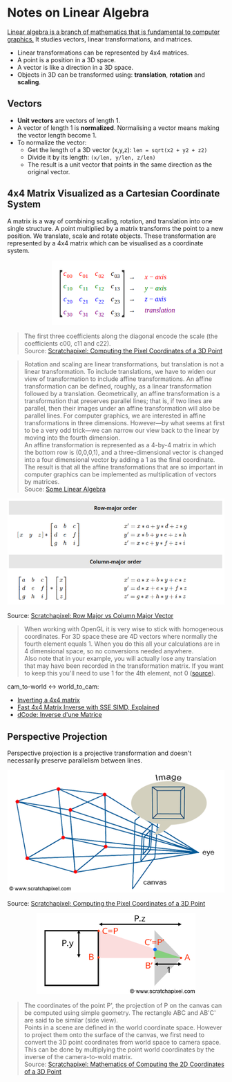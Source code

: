 # Notes on Linear Algebra

[Linear algebra is a branch of mathematics that is fundamental to computer graphics.](http://math.hws.edu/graphicsbook/c3/s5.html) It studies vectors, linear transformations, and matrices.

- Linear transformations can be represented by 4x4 matrices.
- A point is a position in a 3D space.
- A vector is like a direction in a 3D space.
- Objects in 3D can be transformed using: **translation**, **rotation** and **scaling**.

## Vectors

- **Unit vectors** are vectors of length 1.
- A vector of length 1 is **normalized**. Normalising a vector means making the vector length become 1.
- To normalize the vector:
  - Get the length of a 3D vector (x,y,z): `len = sqrt(x2 + y2 + z2)`
  - Divide it by its length: `(x/len, y/len, z/len)`
  - The result is a unit vector  that points in the same direction as the original vector.

## 4x4 Matrix Visualized as a Cartesian Coordinate System

A matrix is a way of combining scaling, rotation, and translation into one single structure. A point multiplied by a matrix transforms the point to a new position. We translate, scale and rotate objects. These transformation are represented by a 4x4 matrix which can be visualised as a coordinate system.

<p align="center">
  <img src="assets/4x4matrix.png" alt="4x4 matrix" />
</p>

> The first three coefficients along the diagonal encode the scale (the coefficients c00, c11 and c22).  
Source: [Scratchapixel: Computing the Pixel Coordinates of a 3D Point](https://www.scratchapixel.com/lessons/3d-basic-rendering/computing-pixel-coordinates-of-3d-point/perspective-projection)

> Rotation and scaling are linear transformations, but translation is not a linear transformation. To include translations, we have to widen our view of transformation to include affine transformations. An affine transformation can be defined, roughly, as a linear transformation followed by a translation. Geometrically, an affine transformation is a transformation that preserves parallel lines; that is, if two lines are parallel, then their images under an affine transformation will also be parallel lines. For computer graphics, we are interested in affine transformations in three dimensions. However—by what seems at first to be a very odd trick—we can narrow our view back to the linear by moving into the fourth dimension.  
An affine transformation is represented as a 4-by-4 matrix in which the bottom row is (0,0,0,1), and a three-dimensional vector is changed into a four dimensional vector by adding a 1 as the final coordinate. The result is that all the affine transformations that are so important in computer graphics can be implemented as multiplication of vectors by matrices.  
Souce: [Some Linear Algebra](http://math.hws.edu/graphicsbook/c3/s5.html)

<p align="center">
  <img src="assets/transpose-order.png" alt="transpose matrix" />
</p>

Source: [Scratchapixel: Row Major vs Column Major Vector](https://www.scratchapixel.com/lessons/mathematics-physics-for-computer-graphics/geometry/row-major-vs-column-major-vector)

> When working with OpenGL it is very wise to stick with homogeneous coordinates. For 3D space these are 4D vectors where normally the fourth element equals 1. When you do this all your calculations are in 4 dimensional space, so no conversions needed anywhere.  
Also note that in your example, you will actually lose any translation that may have been recorded in the transformation matrix. If you want to keep this you'll need to use 1 for the 4th element, not 0 ([source](https://stackoverflow.com/questions/36358621/multiply-vec3-with-mat4-using-glm)).

cam_to-world <-> world_to_cam:

- [Inverting a 4x4 matrix](https://stackoverflow.com/questions/1148309/inverting-a-4x4-matrix)
- [Fast 4x4 Matrix Inverse with SSE SIMD, Explained](https://lxjk.github.io/2017/09/03/Fast-4x4-Matrix-Inverse-with-SSE-SIMD-Explained.html)
- [dCode: Inverse d'une Matrice](https://www.dcode.fr/inverse-matrice)

## Perspective Projection

Perspective projection is a projective transformation and doesn't necessarily preserve parallelism between lines.

<p align="center">
  <img src="assets/perspective4.png" alt="perspective4" />
</p>

Source: [Scratchapixel: Computing the Pixel Coordinates of a 3D Point](https://www.scratchapixel.com/lessons/3d-basic-rendering/computing-pixel-coordinates-of-3d-point/perspective-projection)

<p align="center">
  <img src="assets/box-setup4.png" alt="box-setup4" />
</p>

> The coordinates of the point P', the projection of P on the canvas can be computed using simple geometry. The rectangle ABC and AB'C' are said to be similar (side view).  
Points in a scene are defined in the world coordinate space. However to project them onto the surface of the canvas, we first need to convert the 3D point coordinates from world space to camera space. This can be done by multiplying the point world coordinates by the inverse of the camera-to-wold matrix.  
Source: [Scratchapixel: Mathematics of Computing the 2D Coordinates of a 3D Point](https://www.scratchapixel.com/lessons/3d-basic-rendering/computing-pixel-coordinates-of-3d-point/mathematics-computing-2d-coordinates-of-3d-points)
